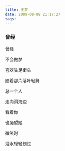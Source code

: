 ```yaml
---
title: 无梦
date: 2009-08-08 21:17:27
tags:
---
```


### 曾经

曾经

不会做梦

喜欢驻足街头

随着那片落叶轻舞

总一个人

走向洱海边

看着你

也凝望她

微笑时

泪水轻轻划过